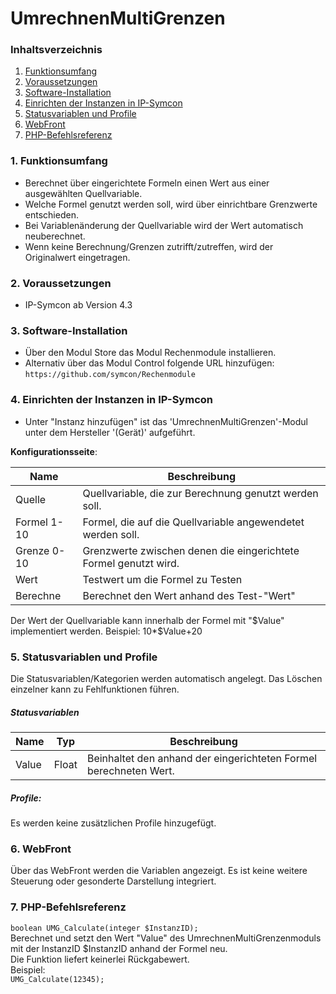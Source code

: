 # UmrechnenMultiGrenzen

### Inhaltsverzeichnis

1. [Funktionsumfang](#1-funktionsumfang)
2. [Voraussetzungen](#2-voraussetzungen)
3. [Software-Installation](#3-software-installation)
4. [Einrichten der Instanzen in IP-Symcon](#4-einrichten-der-instanzen-in-ip-symcon)
5. [Statusvariablen und Profile](#5-statusvariablen-und-profile)
6. [WebFront](#6-webfront)
7. [PHP-Befehlsreferenz](#7-php-befehlsreferenz)

### 1. Funktionsumfang

* Berechnet über eingerichtete Formeln einen Wert aus einer ausgewählten Quellvariable.
* Welche Formel genutzt werden soll, wird über einrichtbare Grenzwerte entschieden.
* Bei Variablenänderung der Quellvariable wird der Wert automatisch neuberechnet.
* Wenn keine Berechnung/Grenzen zutrifft/zutreffen, wird der Originalwert eingetragen.

### 2. Voraussetzungen

- IP-Symcon ab Version 4.3

### 3. Software-Installation

* Über den Modul Store das Modul Rechenmodule installieren.
* Alternativ über das Modul Control folgende URL hinzufügen:
`https://github.com/symcon/Rechenmodule`    

### 4. Einrichten der Instanzen in IP-Symcon

- Unter "Instanz hinzufügen" ist das 'UmrechnenMultiGrenzen'-Modul unter dem Hersteller '(Gerät)' aufgeführt.  

__Konfigurationsseite__:

Name               | Beschreibung
------------------ | ---------------------------------
Quelle             | Quellvariable, die zur Berechnung genutzt werden soll.
Formel 1-10        | Formel, die auf die Quellvariable angewendetet werden soll.
Grenze 0-10        | Grenzwerte zwischen denen die eingerichtete Formel genutzt wird.
Wert               | Testwert um die Formel zu Testen
Berechne           | Berechnet den Wert anhand des Test-"Wert"

Der Wert der Quellvariable kann innerhalb der Formel mit "$Value" implementiert werden.
Beispiel:
    10*$Value+20

### 5. Statusvariablen und Profile

Die Statusvariablen/Kategorien werden automatisch angelegt. Das Löschen einzelner kann zu Fehlfunktionen führen.

##### Statusvariablen

Name  | Typ     | Beschreibung
----- | ------- | ----------------
Value | Float   | Beinhaltet den anhand der eingerichteten Formel berechneten Wert.

##### Profile:

Es werden keine zusätzlichen Profile hinzugefügt.

### 6. WebFront

Über das WebFront werden die Variablen angezeigt. Es ist keine weitere Steuerung oder gesonderte Darstellung integriert.

### 7. PHP-Befehlsreferenz

`boolean UMG_Calculate(integer $InstanzID);`  
Berechnet und setzt den Wert "Value" des UmrechnenMultiGrenzenmoduls mit der InstanzID $InstanzID anhand der Formel neu.  
Die Funktion liefert keinerlei Rückgabewert.  
Beispiel:  
`UMG_Calculate(12345);`
